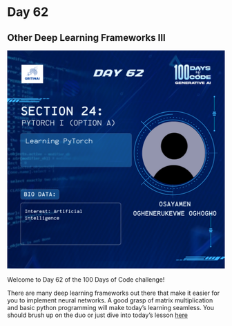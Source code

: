 # Day 62

## Other Deep Learning Frameworks III

![100 days of code Day 62](../../Images/Day62.png)

Welcome to Day 62 of the 100 Days of Code challenge!


There are many deep learning frameworks out there that make it easier for you to implement neural networks. A good grasp of matrix multiplication and basic python programming will make today’s learning seamless. You should brush up on the duo or just dive into today’s lesson [here](https://www.youtube.com/watch?v=AK6r-llqogg)

